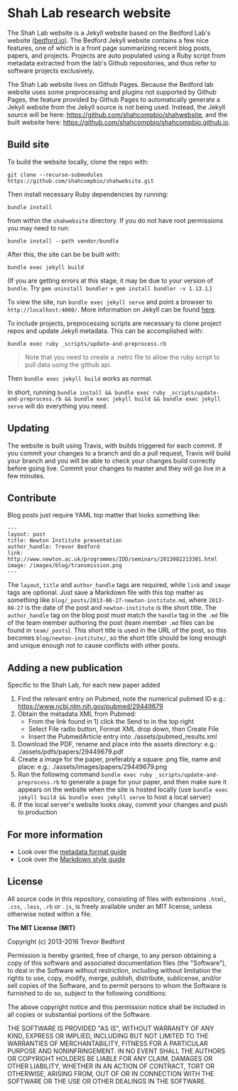 # Shah Lab research website

The Shah Lab website is a Jekyll website based on the Bedford Lab's website ([bedford.io](http://bedford.io)). The Bedford Jekyll website contains a few nice features, one of which is a front page summarizing recent blog posts, papers, and projects. Projects are auto populated using a Ruby script from metadata extracted from the lab's Github repositories, and thus refer to software projects exclusively.

The Shah Lab website lives on Github Pages. Because the Bedford lab website uses some preprocessing and plugins not supported by Github Pages, the feature provided by Github Pages to automatically generate a Jekyll website from the Jekyll source is not being used. Instead, the Jekyll source will be here: https://github.com/shahcompbio/shahwebsite, and the built website here: https://github.com/shahcompbio/shahcompbio.github.io.

## Build site

To build the website locally, clone the repo with:

```
git clone --recurse-submodules https://github.com/shahcompbio/shahwebsite.git
```

Then install necessary Ruby dependencies by running:

```
bundle install
```

from within the `shahwebsite` directory. If you do not have root permissions you may need to run:

```
bundle install --path vendor/bundle
```

After this, the site can be be built with:

```
bundle exec jekyll build
```

(If you are getting errors at this stage, it may be due to your version of `bundle`. Try `gem uninstall bundler` + `gem install bundler -v 1.13.1`.)

To view the site, run `bundle exec jekyll serve` and point a browser to `http://localhost:4000/`. More information on Jekyll can be found [here](http://jekyllrb.com/).

To include projects, preprocessing scripts are necessary to clone project repos and update Jekyll metadata. This can be accomplished with:

```
bundle exec ruby _scripts/update-and-preprocess.rb
```

> Note that you need to create a .netrc file to allow the ruby script to pull data using the github api.

Then `bundle exec jekyll build` works as normal.

In short, running `bundle install && bundle exec ruby _scripts/update-and-preprocess.rb && bundle exec jekyll build && bundle exec jekyll serve` will do everything you need.

## Updating

The website is built using Travis, with builds triggered for each commit. If you commit your changes to a branch and do a pull request, Travis will build your branch and you will be able to check your changes build correctly before going live. Commit your changes to master and they will go live in a few minutes.

## Contribute

Blog posts just require YAML top matter that looks something like:

```
---
layout: post
title: Newton Institute presentation
author_handle: Trevor Bedford
link: http://www.newton.ac.uk/programmes/IDD/seminars/2013082213301.html
image: /images/blog/transmission.png
---
```

The `layout`, `title` and `author_handle` tags are required, while `link` and `image` tags are optional. Just save a Markdown file with this top matter as something like `blog/_posts/2013-08-27-newton-institute.md`, where `2013-08-27` is the date of the post and `newton-institute` is the short title. The `author_handle` tag on the blog post must match the `handle` tag in the `.md` file of the team member authoring the post (team member `.md` files can be found in `team/_posts`). This short title is used in the URL of the post, so this becomes `blog/newton-institute/`, so the short title should be long enough and unique enough not to cause conflicts with other posts.

## Adding a new publication

Specific to the Shah Lab, for each new paper added

1) Find the relevant entry on Pubmed, note the numerical pubmed ID
    e.g.: https://www.ncbi.nlm.nih.gov/pubmed/29449679
2) Obtain the metadata XML from Pubmed:
    - From the link found in 1) click the Send to in the top right
    - Select File radio button, Format XML drop down, then Create File
    - Insert the PubmedArticle entry into ./assets/pubmed_results.xml
3) Download the PDF, rename and place into the assets directory:
    e.g.: ./assets/pdfs/papers/29449679.pdf
4) Create a image for the paper, preferably a square .png file, name and place:
    e.g.: ./assets/images/papers/29449679.png
5) Run the following command `bundle exec ruby _scripts/update-and-preprocess.rb` to generate a page for your paper, and then make sure it appears on the website when the site is hosted locally (use `bundle exec jekyll build && bundle exec jekyll serve` to host a local server)
6) If the local server's website looks okay, commit your changes and push to production

## For more information

* Look over the [metadata format guide](http://bedford.io/guide/format/)
* Look over the [Markdown style guide](http://bedford.io/guide/style/)

## License

All source code in this repository, consisting of files with extensions `.html`, `.css`, `.less`, `.rb` or `.js`, is freely available under an MIT license, unless otherwise noted within a file.

**The MIT License (MIT)**

Copyright (c) 2013-2016 Trevor Bedford

Permission is hereby granted, free of charge, to any person obtaining a copy of this software and associated documentation files (the "Software"), to deal in the Software without restriction, including without limitation the rights to use, copy, modify, merge, publish, distribute, sublicense, and/or sell copies of the Software, and to permit persons to whom the Software is furnished to do so, subject to the following conditions:

The above copyright notice and this permission notice shall be included in all copies or substantial portions of the Software.

THE SOFTWARE IS PROVIDED "AS IS", WITHOUT WARRANTY OF ANY KIND, EXPRESS OR IMPLIED, INCLUDING BUT NOT LIMITED TO THE WARRANTIES OF MERCHANTABILITY, FITNESS FOR A PARTICULAR PURPOSE AND NONINFRINGEMENT. IN NO EVENT SHALL THE AUTHORS OR COPYRIGHT HOLDERS BE LIABLE FOR ANY CLAIM, DAMAGES OR OTHER LIABILITY, WHETHER IN AN ACTION OF CONTRACT, TORT OR OTHERWISE, ARISING FROM, OUT OF OR IN CONNECTION WITH THE SOFTWARE OR THE USE OR OTHER DEALINGS IN THE SOFTWARE.
